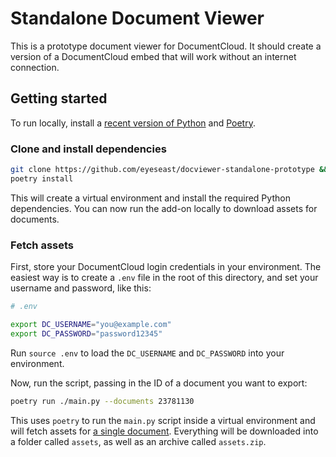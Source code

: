 # Standalone Document Viewer

This is a prototype document viewer for DocumentCloud. It should create a version of a DocumentCloud embed that will work without an internet connection.

## Getting started

To run locally, install a [recent version of Python](https://chrisamico.com/blog/2023-01-14/python-setup/) and [Poetry](https://python-poetry.org/).

### Clone and install dependencies

```sh
git clone https://github.com/eyeseast/docviewer-standalone-prototype && cd docviewer-standalone-prototype
poetry install
```

This will create a virtual environment and install the required Python dependencies. You can now run the add-on locally to download assets for documents.

### Fetch assets

First, store your DocumentCloud login credentials in your environment. The easiest way is to create a `.env` file in the root of this directory, and set your username and password, like this:

```sh
# .env

export DC_USERNAME="you@example.com"
export DC_PASSWORD="password12345"
```

Run `source .env` to load the `DC_USERNAME` and `DC_PASSWORD` into your environment.

Now, run the script, passing in the ID of a document you want to export:

```sh
poetry run ./main.py --documents 23781130
```

This uses `poetry` to run the `main.py` script inside a virtual environment and will fetch assets for [a single document](https://www.documentcloud.org/documents/23781130-boston_ghg_inventory_2005-2015). Everything will be downloaded into a folder called `assets`, as well as an archive called `assets.zip`.
